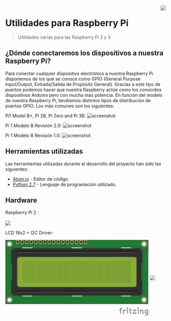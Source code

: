 <img src="https://www.raspberrypi.org/app/uploads/2017/06/Powered-by-Raspberry-Pi-Logo_Outline-Colour-Screen-500x153.png" align="right" />

# Utilidades para Raspberry Pi
> Utilidades varias para las Raspberry Pi 2 y 3

## ¿Dónde conectaremos los dispositivos a nuestra Raspberry Pi?

Para conectar cualquier dispositivo electrónico a nuestra Raspberry Pi disponemos de los que se conoce como GPIO (General Purpose Input/Output, Entrada/Salida de Propósito General). Gracias a este tipo de puertos podemos hacer que nuestra Raspberry actúe como los conocidos dispositivos Arduino pero con mucha más potencia. En función del modelo de nuestra Raspberry Pi, tendremos distintos tipos de distribución de puertos GPIO. Los más comunes son los siguientes:

Pi1 Model B+, Pi 2B, Pi Zero and Pi 3B:
![screenshot](https://github.com/tidus747/Tutoriales_RaspberryPi/blob/master/Diagramas%20GPIO/Pi_2B-Pi_Zero-Pi_3B.png)

Pi 1 Modelo B Revisión 2.0:
![screenshot](https://github.com/tidus747/Tutoriales_RaspberryPi/blob/master/Diagramas%20GPIO/Pi_1_Model_B_2.png)

Pi 1 Modelo B Revisión 1.0:
![screenshot](https://github.com/tidus747/Tutoriales_RaspberryPi/blob/master/Diagramas%20GPIO/Pi_1_Model_B_1.png)

## Herramientas utilizadas

Las herramientas utilizadas durante el desarrollo del proyecto han sido las siguientes:

- [Atom.io](https://atom.io/) -  Editor de código.
- [Python 2.7](https://www.python.org/download/releases/2.7/) - Lenguaje de programación utilizado.

## Hardware

Raspberry Pi 2 :

<img src="https://cdn-reichelt.de/bilder/web/xxl_ws/A300/RASPBERRY_PI_2_B_05.png"  width="450" align="center" />

LCD 16x2 + I2C Driver:

<img src="https://github.com/tidus747/Utilidades_RaspberryPi/blob/master/HARDWARE/LCD16x2.png"  width="450" align="center" />

<img src="https://camo.githubusercontent.com/6891805c3f115f39bc7cb2db639cd0a52eef4ab0/687474703a2f2f666f72756d732e736c696d646576696365732e636f6d2f6174746163686d656e742e7068703f6174746163686d656e7469643d323237393326643d31343936303932353833"  width="450" align="center" />
